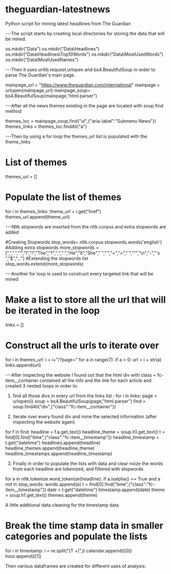 # theguardian-latestnews
Python script for mining latest headlines from The Guardian

---The script starts by creating local directories for storing the data that will be mined.

os.mkdir("Data")
os.mkdir("Data\Headlines")
os.mkdir("Data\Headlines\Top10Words")
os.mkdir("Data\MostUsedWords")
os.mkdir("Data\MostUsedNames")

---Then it uses urllib.request.urlopen and bs4.BeautifulSoup in order to parse The Guardian's main page.

mainpage_url = "https://www.theguardian.com/international"
mainpage = urlopen(mainpage_url)
mainpage_soup= bs4.BeautifulSoup(mainpage,"html.parser")

---After all the news themes existing in the page are located with soup.find method 

themes_loc = mainpage_soup.find("ul",{"aria-label":"Submenu News"})
themes_links = themes_loc.findAll("a")

---Then by using a for loop the themes_url list is populated with the theme_links 

# List of themes
themes_url = []

# Populate the list of themes
for i in themes_links:
     theme_url = i.get("href")
     themes_url.append(theme_url)
 
 
 ---Nltk stopwords are inserted from the nltk.corpus and extra stopwords are added 
 
 #Creating Stopwords
stop_words= nltk.corpus.stopwords.words('english')
#Adding extra stopwords
more_stopwords = [",",".","'","I","!","The","?",";",":","He","It","She","´","’","<",">","`","“","\n","-","'s ","$","..."]
#Extending the stopwords list
stop_words.extend(more_stopwords)

---Another for loop is used to construct every targeted link that will be mined

# Make a list to store all the url that will be iterated in the loop
links = []
# Construct all the urls to iterate over

for i in themes_url:
     i = i+"/?page="
     for a in range(7):
          if a > 0:
               url = i + str(a)
               links.append(url)
               
---After inspecting the website I found out that the html div with class = fc-item__container
contained all the info and the link for each article and created 3 nested loops in order to:
1) find all those divs in every url from the links list :
for i in links:
     page = urlopen(i)
     soup = bs4.BeautifulSoup(page,"html.parser")
     find = soup.findAll("div",{"class":"fc-item__container"})

2) Iterate over every found div and mine the selected information (after inspecting the website again)

for f in find:
          headline = f.a.get_text()
          headline_theme = soup.h1.get_text()
          t = find[0].find("time",{"class":"fc-item__timestamp"})
          headline_timestamp = t.get("datetime")
          headlines.append(headline)
          headline_themes.append(headline_theme)       
          headline_timestamps.append(headline_timestamp)

3) Finally in order to populate the lists with data and clear noize the words from each headline are tokenized, and filtered with stopwords

for a in nltk.tokenize.word_tokenize(headline):
               if a.isalpha() == True and a not in stop_words:
                    words.append(a)
                    t = find[0].find("time",{"class":"fc-item__timestamp"})
                    date = t.get("datetime")
                    timestamp.append(date)
                    theme = soup.h1.get_text()
                    themes.append(theme)
                    
A little additional data cleaning for the timestamp data
# Break the time stamp data in smaller categories and populate the lists

for i in timestamp:
     i = re.split("[T +]",i)
     calendar.append(i[0])
     hour.append(i[1])
 
 Then various dataframes are created for different uses of analysis:
 

     
